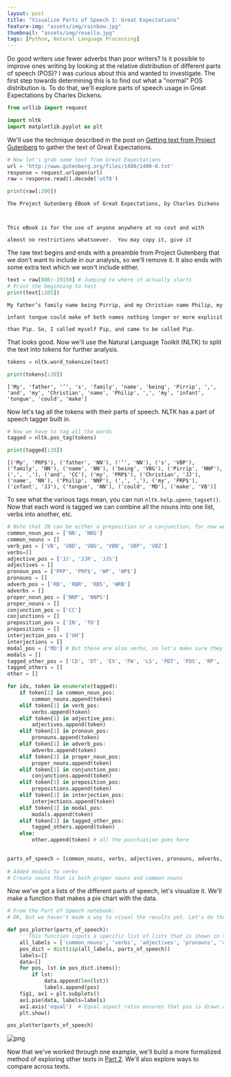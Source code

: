 ```yaml
---
layout: post
title: "Visualize Parts of Speech I: Great Expectations"
feature-img: "assets/img/rainbow.jpg"
thumbnail: "assets/img/rosella.jpg"
tags: [Python, Natural Language Processing]
---
```


Do good writers use fewer adverbs than poor writers? Is it possible to improve ones writing by looking at the relative distribution of different parts of speech (POS)? I was curious about this and wanted to investigate. The first step towards determining this is to find out what a "normal" POS distribution is. To do that, we'll explore parts of speech usage in Great Expectations by Charles Dickens.


```python
from urllib import request

import nltk
import matplotlib.pyplot as plt
```

We'll use the technique described in the post on [Getting text from Project Gutenberg](https://jss367.github.io/getting-text-from-project-gutenberg.html) to gather the text of Great Expectations.


```python
# Now let's grab some text from Great Expectations
url = 'http://www.gutenberg.org/files/1400/1400-0.txt'
response = request.urlopen(url)
raw = response.read().decode('utf8')
```


```python
print(raw[:200])
```

    ﻿The Project Gutenberg EBook of Great Expectations, by Charles Dickens

    

    This eBook is for the use of anyone anywhere at no cost and with

    almost no restrictions whatsoever.  You may copy it, give it
    

The raw text begins and ends with a preamble from Project Gutenberg that we don't want to include in our analysis, so we'll remove it. It also ends with some extra text which we won't include either.


```python
text = raw[886:-19150] # Jumping to where it actually starts
# Print the beginning to test
print(text[:205])
```

    My father’s family name being Pirrip, and my Christian name Philip, my

    infant tongue could make of both names nothing longer or more explicit

    than Pip. So, I called myself Pip, and came to be called Pip.
    

That looks good. Now we'll use the Natural Language Toolkit (NLTK) to split the text into tokens for further analysis.


```python
tokens = nltk.word_tokenize(text)
```


```python
print(tokens[:20])
```

    ['My', 'father', '’', 's', 'family', 'name', 'being', 'Pirrip', ',', 'and', 'my', 'Christian', 'name', 'Philip', ',', 'my', 'infant', 'tongue', 'could', 'make']
    

Now let's tag all the tokens with their parts of speech. NLTK has a part of speech tagger built in.


```python
# Now we have to tag all the words
tagged = nltk.pos_tag(tokens)
```


```python
print(tagged[:20])
```

    [('My', 'PRP$'), ('father', 'NN'), ('’', 'NN'), ('s', 'VBP'), ('family', 'NN'), ('name', 'NN'), ('being', 'VBG'), ('Pirrip', 'NNP'), (',', ','), ('and', 'CC'), ('my', 'PRP$'), ('Christian', 'JJ'), ('name', 'NN'), ('Philip', 'NNP'), (',', ','), ('my', 'PRP$'), ('infant', 'JJ'), ('tongue', 'NN'), ('could', 'MD'), ('make', 'VB')]
    

To see what the various tags mean, you can run `nltk.help.upenn_tagset()`. Now that each word is tagged we can combine all the nouns into one list, verbs into another, etc.


```python
# Note that IN can be either a preposition or a conjunction, for now we're going to list it with the prepositions
common_noun_pos = ['NN', 'NNS']
common_nouns = []
verb_pos = ['VB', 'VBD', 'VBG', 'VBN', 'VBP', 'VBZ']
verbs=[]
adjective_pos = ['JJ', 'JJR', 'JJS']
adjectives = []
pronoun_pos = ['PRP', 'PRP$', 'WP', 'WP$']
pronouns = []
adverb_pos = ['RB', 'RBR', 'RBS', 'WRB']
adverbs = []
proper_noun_pos = ['NNP', 'NNPS']
proper_nouns = []
conjunction_pos = ['CC']
conjunctions = []
preposition_pos = ['IN', 'TO']
prepositions = []
interjection_pos = ['UH']
interjections = []
modal_pos = ['MD'] # But these are also verbs, so let's make sure they show up as such
modals = []
tagged_other_pos = ['CD', 'DT', 'EX', 'FW', 'LS', 'PDT', 'POS', 'RP', 'SYM', 'WDT']
tagged_others = []
other = []

for idx, token in enumerate(tagged):
    if token[1] in common_noun_pos:
        common_nouns.append(token)
    elif token[1] in verb_pos:
        verbs.append(token)
    elif token[1] in adjective_pos:
        adjectives.append(token)
    elif token[1] in pronoun_pos:
        pronouns.append(token)
    elif token[1] in adverb_pos:
        adverbs.append(token)
    elif token[1] in proper_noun_pos:
        proper_nouns.append(token)
    elif token[1] in conjunction_pos:
        conjunctions.append(token)
    elif token[1] in preposition_pos:
        prepositions.append(token)
    elif token[1] in interjection_pos:
        interjections.append(token)
    elif token[1] in modal_pos:
        modals.append(token)
    elif token[1] in tagged_other_pos:
        tagged_others.append(token)
    else:
        other.append(token) # all the punctuation goes here
    

parts_of_speech = [common_nouns, verbs, adjectives, pronouns, adverbs, proper_nouns, conjunctions, prepositions, interjections, modals]
   
# Added modals to verbs
# Create nouns that is both proper nouns and common nouns
```

Now we've got a lists of the different parts of speech, let's visualize it. We'll make a function that makes a pie chart with the data.


```python
# From the Part of Speech notebook:
# OK, but we haven't made a way to visual the results yet. Let's do that now with a pie chart

def pos_plotter(parts_of_speech):
    '''This function inputs a specific list of lists that is shown in the Part of Speech notebook'''
    all_labels = ['common_nouns', 'verbs', 'adjectives', 'pronouns', 'adverbs', 'proper_nouns', 'conjunctions', 'prepositions', 'interjections', 'modals']
    pos_dict = dict(zip(all_labels, parts_of_speech))
    labels=[]
    data=[]
    for pos, lst in pos_dict.items():
        if lst:
            data.append(len(lst))
            labels.append(pos)
    fig1, ax1 = plt.subplots()
    ax1.pie(data, labels=labels)
    ax1.axis('equal')  # Equal aspect ratio ensures that pie is drawn as a circle.
    plt.show()
```


```python
pos_plotter(parts_of_speech)
```


![png]({{site.baseurl}}/assets/img/{{site.baseurl}}/assets/img/2017-07-30-Visualize-Parts-of-Speech-1_files/2017-07-30-Visualize-Parts-of-Speech-1_18_0.png)


Now that we've worked through one example, we'll build a more formalized method of exploring other texts in [Part 2](https://jss367.github.io/visualize-parts-of-speech-ii-comparing-texts.html). We'll also explore ways to compare across texts.
